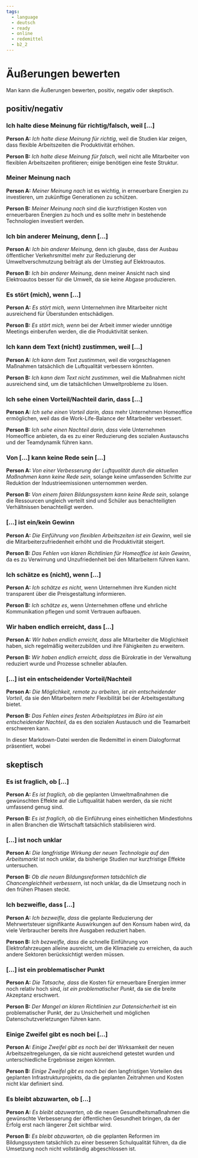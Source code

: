 ```yaml
---
tags:
  - language
  - deutsch
  - ready
  - online
  - redemittel
  - b2_2
---
```


# Äußerungen bewerten

Man kann die Äußerungen bewerten, positiv, negativ oder skeptisch.

## positiv/negativ

### Ich halte diese Meinung für richtig/falsch, weil [...]

**Person A:** _Ich halte diese Meinung für richtig_, weil die Studien klar zeigen, dass flexible Arbeitszeiten die Produktivität erhöhen.

**Person B:** _Ich halte diese Meinung für falsch_, weil nicht alle Mitarbeiter von flexiblen Arbeitszeiten profitieren; einige benötigen eine feste Struktur.

### Meiner Meinung nach

**Person A:** _Meiner Meinung nach_ ist es wichtig, in erneuerbare Energien zu investieren, um zukünftige Generationen zu schützen.

**Person B:** _Meiner Meinung nach_ sind die kurzfristigen Kosten von erneuerbaren Energien zu hoch und es sollte mehr in bestehende Technologien investiert werden.

### Ich bin anderer Meinung, denn [...]

**Person A:** _Ich bin anderer Meinung_, denn ich glaube, dass der Ausbau öffentlicher Verkehrsmittel mehr zur Reduzierung der Umweltverschmutzung beiträgt als der Umstieg auf Elektroautos.

**Person B:** _Ich bin anderer Meinung_, denn meiner Ansicht nach sind Elektroautos besser für die Umwelt, da sie keine Abgase produzieren.

### Es stört (mich), wenn [...]

**Person A:** _Es stört mich, wenn_ Unternehmen ihre Mitarbeiter nicht ausreichend für Überstunden entschädigen.

**Person B:** _Es stört mich, wenn_ bei der Arbeit immer wieder unnötige Meetings einberufen werden, die die Produktivität senken.

### Ich kann dem Text (nicht) zustimmen, weil [...]

**Person A:** _Ich kann dem Text zustimmen_, weil die vorgeschlagenen Maßnahmen tatsächlich die Luftqualität verbessern könnten.

**Person B:** _Ich kann dem Text nicht zustimmen_, weil die Maßnahmen nicht ausreichend sind, um die tatsächlichen Umweltprobleme zu lösen.

### Ich sehe einen Vorteil/Nachteil darin, dass [...]

**Person A:** _Ich sehe einen Vorteil darin, dass_ mehr Unternehmen Homeoffice ermöglichen, weil das die Work-Life-Balance der Mitarbeiter verbessert.

**Person B:** _Ich sehe einen Nachteil darin, dass_ viele Unternehmen Homeoffice anbieten, da es zu einer Reduzierung des sozialen Austauschs und der Teamdynamik führen kann.

### Von [...] kann keine Rede sein [...]

**Person A:** _Von einer Verbesserung der Luftqualität durch die aktuellen Maßnahmen kann keine Rede sein_, solange keine umfassenden Schritte zur Reduktion der Industrieemissionen unternommen werden.

**Person B:** _Von einem fairen Bildungssystem kann keine Rede sein_, solange die Ressourcen ungleich verteilt sind und Schüler aus benachteiligten Verhältnissen benachteiligt werden.

### [...] ist ein/kein Gewinn

**Person A:** _Die Einführung von flexiblen Arbeitszeiten ist ein Gewinn_, weil sie die Mitarbeiterzufriedenheit erhöht und die Produktivität steigert.

**Person B:** _Das Fehlen von klaren Richtlinien für Homeoffice ist kein Gewinn_, da es zu Verwirrung und Unzufriedenheit bei den Mitarbeitern führen kann.

### Ich schätze es (nicht), wenn [...]

**Person A:** _Ich schätze es nicht_, wenn Unternehmen ihre Kunden nicht transparent über die Preisgestaltung informieren.

**Person B:** _Ich schätze es_, wenn Unternehmen offene und ehrliche Kommunikation pflegen und somit Vertrauen aufbauen.

### Wir haben endlich erreicht, dass [...]

**Person A:** _Wir haben endlich erreicht, dass_ alle Mitarbeiter die Möglichkeit haben, sich regelmäßig weiterzubilden und ihre Fähigkeiten zu erweitern.

**Person B:** _Wir haben endlich erreicht, dass_ die Bürokratie in der Verwaltung reduziert wurde und Prozesse schneller ablaufen.

### [...] ist ein entscheidender Vorteil/Nachteil

**Person A:** _Die Möglichkeit, remote zu arbeiten, ist ein entscheidender Vorteil_, da sie den Mitarbeitern mehr Flexibilität bei der Arbeitsgestaltung bietet.

**Person B:** _Das Fehlen eines festen Arbeitsplatzes im Büro ist ein entscheidender Nachteil_, da es den sozialen Austausch und die Teamarbeit erschweren kann.

In dieser Markdown-Datei werden die Redemittel in einem Dialogformat präsentiert, wobei

## skeptisch

### Es ist fraglich, ob [...]

**Person A:** _Es ist fraglich, ob_ die geplanten Umweltmaßnahmen die gewünschten Effekte auf die Luftqualität haben werden, da sie nicht umfassend genug sind.

**Person B:** _Es ist fraglich, ob_ die Einführung eines einheitlichen Mindestlohns in allen Branchen die Wirtschaft tatsächlich stabilisieren wird.

### [...] ist noch unklar

**Person A:** _Die langfristige Wirkung der neuen Technologie auf den Arbeitsmarkt_ ist noch unklar, da bisherige Studien nur kurzfristige Effekte untersuchen.

**Person B:** _Ob die neuen Bildungsreformen tatsächlich die Chancengleichheit verbessern_, ist noch unklar, da die Umsetzung noch in den frühen Phasen steckt.

### Ich bezweifle, dass [...]

**Person A:** _Ich bezweifle, dass_ die geplante Reduzierung der Mehrwertsteuer signifikante Auswirkungen auf den Konsum haben wird, da viele Verbraucher bereits ihre Ausgaben reduziert haben.

**Person B:** _Ich bezweifle, dass_ die schnelle Einführung von Elektrofahrzeugen alleine ausreicht, um die Klimaziele zu erreichen, da auch andere Sektoren berücksichtigt werden müssen.

### [...] ist ein problematischer Punkt

**Person A:** _Die Tatsache, dass_ die Kosten für erneuerbare Energien immer noch relativ hoch sind, _ist ein problematischer Punkt_, da sie die breite Akzeptanz erschwert.

**Person B:** _Der Mangel an klaren Richtlinien zur Datensicherheit_ ist ein problematischer Punkt, der zu Unsicherheit und möglichen Datenschutzverletzungen führen kann.

### Einige Zweifel gibt es noch bei [...]

**Person A:** _Einige Zweifel gibt es noch bei_ der Wirksamkeit der neuen Arbeitszeitregelungen, da sie nicht ausreichend getestet wurden und unterschiedliche Ergebnisse zeigen könnten.

**Person B:** _Einige Zweifel gibt es noch bei_ den langfristigen Vorteilen des geplanten Infrastrukturprojekts, da die geplanten Zeitrahmen und Kosten nicht klar definiert sind.

### Es bleibt abzuwarten, ob [...]

**Person A:** _Es bleibt abzuwarten, ob_ die neuen Gesundheitsmaßnahmen die gewünschte Verbesserung der öffentlichen Gesundheit bringen, da der Erfolg erst nach längerer Zeit sichtbar wird.

**Person B:** _Es bleibt abzuwarten, ob_ die geplanten Reformen im Bildungssystem tatsächlich zu einer besseren Schulqualität führen, da die Umsetzung noch nicht vollständig abgeschlossen ist.
